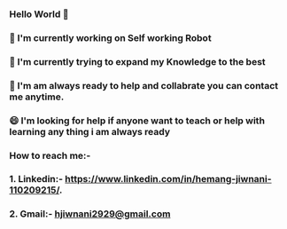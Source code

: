 ### Hello World 👋
### 🔭 I'm currently working on Self working Robot
### 🌱 I'm currently trying to expand my Knowledge to the best
### 👯 I'm am always ready to help and collabrate you can contact me anytime.
### 😄 I'm looking for help if anyone want to teach or help with learning any thing i am always ready
### How to reach me:- 
### 1. Linkedin:- https://www.linkedin.com/in/hemang-jiwnani-110209215/.
### 2. Gmail:- hjiwnani2929@gmail.com

<!--
**Hjiwnain/hjiwnain** is a ✨ _special_ ✨ repository because its `README.md` (this file) appears on your GitHub profile.

Here are some ideas to get you started:

- 🔭 I’m currently working on ...
- 🌱 I’m currently learning ...
- 👯 I’m looking to collaborate on ...
- 🤔 I’m looking for help with ...
- 💬 Ask me about ...
- 📫 How to reach me: ...
- 😄 Pronouns: ...
- ⚡ Fun fact: ...
-->
